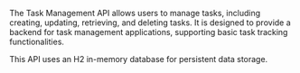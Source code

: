 The Task Management API allows users to manage tasks, including creating, updating, retrieving, and deleting tasks. It is designed to provide a backend for task management applications, supporting basic task tracking functionalities.

This API uses an H2 in-memory database for persistent data storage.

